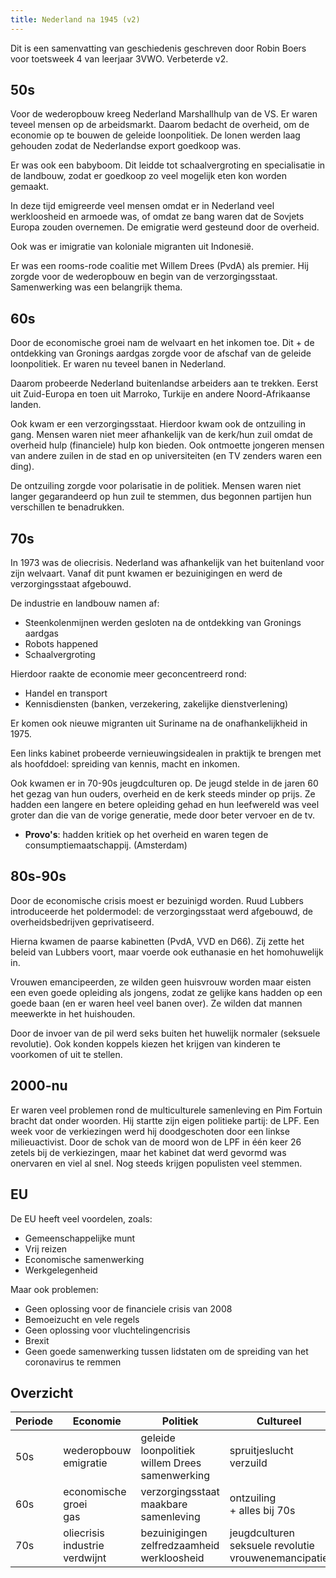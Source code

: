 ```yaml
---
title: Nederland na 1945 (v2)
---
```


Dit is een samenvatting van geschiedenis geschreven door Robin Boers voor toetsweek 4 van leerjaar 3VWO. Verbeterde v2.

## 50s

Voor de wederopbouw kreeg Nederland Marshallhulp van de VS. Er waren teveel mensen op de arbeidsmarkt. Daarom bedacht de overheid, om de economie op te bouwen de geleide loonpolitiek. De lonen werden laag gehouden zodat de Nederlandse export goedkoop was.

Er was ook een babyboom. Dit leidde tot schaalvergroting en specialisatie in de landbouw, zodat er goedkoop zo veel mogelijk eten kon worden gemaakt.

In deze tijd emigreerde veel mensen omdat er in Nederland veel werkloosheid en armoede was, of omdat ze bang waren dat de Sovjets Europa zouden overnemen. De emigratie werd gesteund door de overheid.

Ook was er imigratie van koloniale migranten uit Indonesië.

Er was een rooms-rode coalitie met Willem Drees (PvdA) als premier. Hij zorgde voor de wederopbouw en begin van de verzorgingsstaat. Samenwerking was een belangrijk thema.

## 60s

Door de economische groei nam de welvaart en het inkomen toe. Dit + de ontdekking van Gronings aardgas zorgde voor de afschaf van de geleide loonpolitiek. Er waren nu teveel banen in Nederland.

Daarom probeerde Nederland buitenlandse arbeiders aan te trekken. Eerst uit Zuid-Europa en toen uit Marroko, Turkije en andere Noord-Afrikaanse landen.

Ook kwam er een verzorgingsstaat. Hierdoor kwam ook de ontzuiling in gang. Mensen waren niet meer afhankelijk van de kerk/hun zuil omdat de overheid hulp (financiele) hulp kon bieden. Ook ontmoette jongeren mensen van andere zuilen in de stad en op universiteiten (en TV zenders waren een ding).

De ontzuiling zorgde voor polarisatie in de politiek. Mensen waren niet langer gegarandeerd op hun zuil te stemmen, dus begonnen partijen hun verschillen te benadrukken.

## 70s

In 1973 was de oliecrisis. Nederland was afhankelijk van het buitenland voor zijn welvaart. Vanaf dit punt kwamen er bezuinigingen en werd de verzorgingsstaat afgebouwd.

De industrie en landbouw namen af:

- Steenkolenmijnen werden gesloten na de ontdekking van Gronings aardgas
- Robots happened
- Schaalvergroting

Hierdoor raakte de economie meer geconcentreerd rond:

- Handel en transport
- Kennisdiensten (banken, verzekering, zakelijke dienstverlening)

Er komen ook nieuwe migranten uit Suriname na de onafhankelijkheid in 1975.

Een links kabinet probeerde vernieuwingsidealen in praktijk te brengen met als hoofddoel: spreiding van kennis, macht en inkomen.

Ook kwamen er in 70-90s jeugdculturen op. De jeugd stelde in de jaren 60 het gezag van hun ouders, overheid en de kerk steeds minder op prijs. Ze hadden een langere en betere opleiding gehad en hun leefwereld was veel groter dan die van de vorige generatie, mede door beter vervoer en de tv.

- **Provo's**: hadden kritiek op het overheid en waren tegen de consumptiemaatschappij. (Amsterdam)

## 80s-90s

Door de economische crisis moest er bezuinigd worden. Ruud Lubbers introduceerde het poldermodel: de verzorgingsstaat werd afgebouwd, de overheidsbedrijven geprivatiseerd.

Hierna kwamen de paarse kabinetten (PvdA, VVD en D66). Zij zette het beleid van Lubbers voort, maar voerde ook euthanasie en het homohuwelijk in.

Vrouwen emancipeerden, ze wilden geen huisvrouw worden maar eisten een even goede opleiding als jongens, zodat ze gelijke kans hadden op een goede baan (en er waren heel veel banen over). Ze wilden dat mannen meewerkte in het huishouden.

Door de invoer van de pil werd seks buiten het huwelijk normaler (seksuele revolutie). Ook konden koppels kiezen het krijgen van kinderen te voorkomen of uit te stellen.

## 2000-nu

Er waren veel problemen rond de multiculturele samenleving en Pim Fortuin bracht dat onder woorden. Hij startte zijn eigen politieke partij: de LPF. Een week voor de verkiezingen werd hij doodgeschoten door een linkse milieuactivist. Door de schok van de moord won de LPF in één keer 26 zetels bij de verkiezingen, maar het kabinet dat werd gevormd was onervaren en viel al snel. Nog steeds krijgen populisten veel stemmen.

## EU

De EU heeft veel voordelen, zoals:

- Gemeenschappelijke munt
- Vrij reizen
- Economische samenwerking
- Werkgelegenheid

Maar ook problemen:

- Geen oplossing voor de financiele crisis van 2008
- Bemoeizucht en vele regels
- Geen oplossing voor vluchtelingencrisis
- Brexit
- Geen goede samenwerking tussen lidstaten om de spreiding van het coronavirus te remmen

## Overzicht

| Periode | Economie                          | Politiek                                             | Cultureel                                                 |
| ------- | --------------------------------- | ---------------------------------------------------- | --------------------------------------------------------- |
| 50s     | wederopbouw<br>emigratie          | geleide loonpolitiek<br>willem Drees<br>samenwerking | spruitjeslucht<br>verzuild                                |
| 60s     | economische groei<br>gas          | verzorgingsstaat<br>maakbare samenleving             | ontzuiling<br>+ alles bij 70s                             |
| 70s     | oliecrisis<br>industrie verdwijnt | bezuinigingen<br>zelfredzaamheid<br>werkloosheid     | jeugdculturen<br>seksuele revolutie<br>vrouwenemancipatie |
